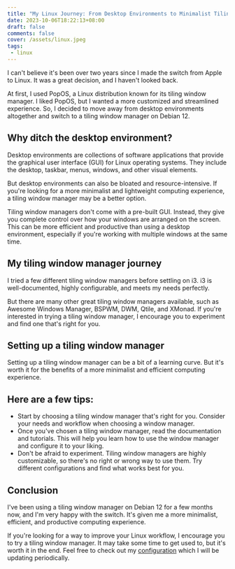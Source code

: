 ```yaml
---
title: "My Linux Journey: From Desktop Environments to Minimalist Tiling Window Manager"
date: 2023-10-06T18:22:13+08:00
draft: false
comments: false
cover: /assets/linux.jpeg
tags:
 - linux
---
```

I can't believe it's been over two years since I made the switch from Apple to Linux. It was a great decision, and I haven't looked back.

At first, I used PopOS, a Linux distribution known for its tiling window manager. I liked PopOS, but I wanted a more customized and streamlined experience. So, I decided to move away from desktop environments altogether and switch to a tiling window manager on Debian 12.

## Why ditch the desktop environment?

Desktop environments are collections of software applications that provide the graphical user interface (GUI) for Linux operating systems. They include the desktop, taskbar, menus, windows, and other visual elements.

But desktop environments can also be bloated and resource-intensive. If you're looking for a more minimalist and lightweight computing experience, a tiling window manager may be a better option.

Tiling window managers don't come with a pre-built GUI. Instead, they give you complete control over how your windows are arranged on the screen. This can be more efficient and productive than using a desktop environment, especially if you're working with multiple windows at the same time.

## My tiling window manager journey

I tried a few different tiling window managers before settling on i3. i3 is well-documented, highly configurable, and meets my needs perfectly.

But there are many other great tiling window managers available, such as Awesome Windows Manager, BSPWM, DWM, Qtile, and XMonad. If you're interested in trying a tiling window manager, I encourage you to experiment and find one that's right for you.

## Setting up a tiling window manager

Setting up a tiling window manager can be a bit of a learning curve. But it's worth it for the benefits of a more minimalist and efficient computing experience.

## Here are a few tips:

- Start by choosing a tiling window manager that's right for you. Consider your needs and workflow when choosing a window manager.
- Once you've chosen a tiling window manager, read the documentation and tutorials. This will help you learn how to use the window manager and configure it to your liking.
- Don't be afraid to experiment. Tiling window managers are highly customizable, so there's no right or wrong way to use them. Try different configurations and find what works best for you.

## Conclusion

I've been using a tiling window manager on Debian 12 for a few months now, and I'm very happy with the switch. It's given me a more minimalist, efficient, and productive computing experience.  

If you're looking for a way to improve your Linux workflow, I encourage you to try a tiling window manager. It may take some time to get used to, but it's worth it in the end.  Feel free to check out my [configuration](https://github.com/n3ph0s/debian-n3ph0s) which I will be updating periodically.
